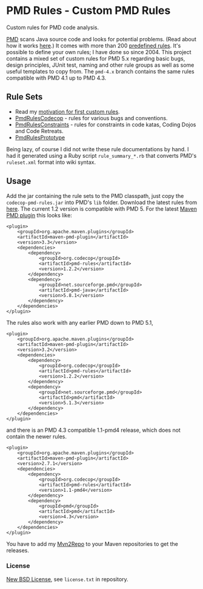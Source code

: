 # PMD Rules - Custom PMD Rules

Custom rules for PMD code analysis.

[PMD](https://pmd.github.io/) scans Java source code and looks for potential problems. (Read about how it works [here](https://pmd.github.io/pmd-5.5.4/customizing/howitworks.html).) It comes with more than 200 [predefined rules](https://pmd.github.io/pmd-5.5.4/pmd-java/index.html). It's possible to define your own rules; I have done so since 2004. This project contains a mixed set of custom rules for PMD 5.x regarding basic bugs, design principles, JUnit test, naming and other rule groups as well as some useful templates to copy from. The `pmd-4.x` branch contains the same rules compatible with PMD 4.1 up to PMD 4.3.

## Rule Sets

* Read my [motivation for first custom rules](https://blog.code-cop.org/2010/05/custom-pmd-rules.html).
* [PmdRulesCodecop](https://github.com/codecop/pmd-rules/wiki/PmdRulesCodecop) - rules for various bugs and conventions.
* [PmdRulesConstraints](https://github.com/codecop/pmd-rules/wiki/PmdRulesConstraints) - rules for constraints in code katas, Coding Dojos and Code Retreats.
* [PmdRulesPrototype](https://github.com/codecop/pmd-rules/wiki/PmdRulesPrototype)

Being lazy, of course I did not write these rule documentations by hand. I had it generated using a Ruby script `rule_summary_*.rb` that converts PMD's `ruleset.xml` format into wiki syntax.

## Usage

Add the jar containing the rule sets to the PMD classpath, just copy the `codecop-pmd-rules.jar` into PMD's `lib` folder. Download the latest rules from [here](https://www.code-cop.org/mvn2repo/releases/org/codecop/pmd-rules/). The current 1.2 version is compatible with PMD 5. For the latest [Maven PMD plugin](http://maven.apache.org/plugins/maven-pmd-plugin/) this looks like:

    <plugin>
        <groupId>org.apache.maven.plugins</groupId>
        <artifactId>maven-pmd-plugin</artifactId>
        <version>3.3</version>
        <dependencies>
            <dependency>
                <groupId>org.codecop</groupId>
                <artifactId>pmd-rules</artifactId>
                <version>1.2.2</version>
            </dependency>
            <dependency>
                <groupId>net.sourceforge.pmd</groupId>
                <artifactId>pmd-java</artifactId>
                <version>5.8.1</version>
            </dependency>
        </dependencies>
    </plugin>

The rules also work with any earlier PMD down to PMD 5.1,

    <plugin>
        <groupId>org.apache.maven.plugins</groupId>
        <artifactId>maven-pmd-plugin</artifactId>
        <version>3.2</version>
        <dependencies>
            <dependency>
                <groupId>org.codecop</groupId>
                <artifactId>pmd-rules</artifactId>
                <version>1.2.2</version>
            </dependency>
            <dependency>
                <groupId>net.sourceforge.pmd</groupId>
                <artifactId>pmd</artifactId>
                <version>5.1.3</version>
            </dependency>
        </dependencies>
    </plugin>

and there is an PMD 4.3 compatible 1.1-pmd4 release, which does not contain the newer rules.

    <plugin>
        <groupId>org.apache.maven.plugins</groupId>
        <artifactId>maven-pmd-plugin</artifactId>
        <version>2.7.1</version>
        <dependencies>
            <dependency>
                <groupId>org.codecop</groupId>
                <artifactId>pmd-rules</artifactId>
                <version>1.1-pmd4</version>
            </dependency>
            <dependency>
                <groupId>pmd</groupId>
                <artifactId>pmd</artifactId>
                <version>4.3</version>
            </dependency>
        </dependencies>
    </plugin>

You have to add my [Mvn2Repo](https://blog.code-cop.org/p/mvn2repo.html) to your Maven repositories to get the releases.

### License

[New BSD License](http://opensource.org/licenses/bsd-license.php), see `license.txt` in repository.

